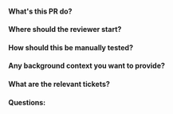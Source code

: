 #### What's this PR do?

#### Where should the reviewer start?

#### How should this be manually tested?

#### Any background context you want to provide?

#### What are the relevant tickets?

#### Questions:
